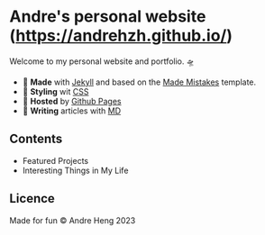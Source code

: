 # Andre's personal website (https://andrehzh.github.io/)

Welcome to my personal website and portfolio. 🛸

- 🤖 **Made** with [Jekyll](https://jekyllrb.com/docs/) and based on the [Made Mistakes](https://github.com/mmistakes/minimal-mistakes) template.
- 🎨 **Styling** wit [CSS](https://devdocs.io/css/)
- 💾 **Hosted** by [Github Pages](https://pages.github.com/)
- 📝 **Writing** articles with [MD](https://www.markdownguide.org/basic-syntax/)


## Contents

- Featured Projects
- Interesting Things in My Life

## Licence

Made for fun © Andre Heng 2023
